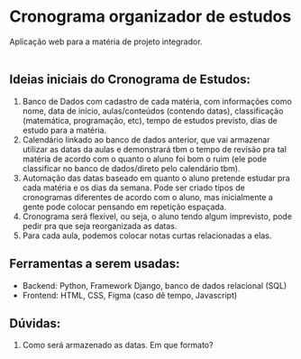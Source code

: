 <h1>Cronograma organizador de estudos</h1>
Aplicação web para a matéria de projeto integrador.
<br>
<br>
<h2>Ideias iniciais do Cronograma de Estudos:</h2>
<ol>
  <li>Banco de Dados com cadastro de cada matéria, com informações como nome, data de início, aulas/conteúdos (contendo datas), classificação (matemática, programação, etc), tempo de estudos previsto, dias de estudo para a matéria.</li>
  <li>Calendário linkado ao banco de dados anterior, que vai armazenar utilizar as datas da aulas e demonstrará tbm o tempo de revisão pra tal matéria de acordo com o quanto o aluno foi bom o ruim (ele pode classificar no banco de dados/direto pelo calendário tbm).</li>
  <li>Automação das datas baseado em quanto o aluno pretende estudar pra cada matéria e os dias da semana. Pode ser criado tipos de cronogramas diferentes de acordo com o aluno, mas inicialmente a gente pode colocar pensando em repetição espaçada.</li>
  <li>Cronograma será flexível, ou seja, o aluno tendo algum imprevisto, pode pedir pra que seja reorganizada as datas.</li>
  <li>Para cada aula, podemos colocar notas curtas relacionadas a elas.</li>
</ol>
  <h2>Ferramentas a serem usadas:</h2>
<ul>
  <li>Backend: Python, Framework Django, banco de dados relacional (SQL)</li>
  <li>Frontend: HTML, CSS, Figma (caso dê tempo, Javascript)</li>
</ul>
<h2>Dúvidas:</h2>
<ol>
  <li>Como será armazenado as datas. Em que formato?</li>
</ol>
